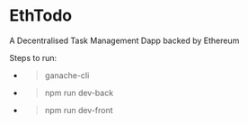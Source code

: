 # EthTodo
A Decentralised Task Management Dapp backed by Ethereum

Steps to run: 
* >ganache-cli
* >npm run dev-back
* >npm run dev-front